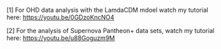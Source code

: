 [1] For OHD data analysis with the LamdaCDM mdoel watch my tutorial here: https://youtu.be/0GDzoKncNO4 

[2] For the analysis of Supernova Pantheon+ data sets, watch my tutorial here: https://youtu.be/u88Goguzm9M
